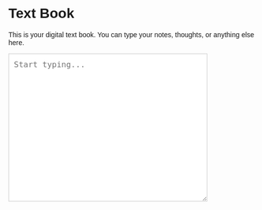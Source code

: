 <!DOCTYPE html>
<html lang="en">
<head>
    <meta charset="UTF-8">
    <meta name="viewport" content="width=device-width, initial-scale=1.0">
    <title>Text Book</title>
    <style>
        body {
            font-family: Arial, sans-serif;
            margin: 20px;
        }
        #textbox {
            width: 80%;
            height: 300px;
            border: 1px solid #ccc;
            padding: 10px;
            font-size: 16px;
            line-height: 1.5;
        }
    </style>
</head>
<body>
    <h1>Text Book</h1>
    <p>This is your digital text book. You can type your notes, thoughts, or anything else here.</p>
    <textarea id="textbox" placeholder="Start typing..."></textarea>
</body>
</html>
